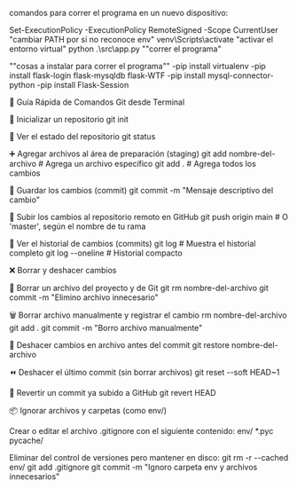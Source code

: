 comandos para correr el programa en un nuevo dispositivo:

Set-ExecutionPolicy -ExecutionPolicy RemoteSigned -Scope CurrentUser "cambiar PATH por si no reconoce env" venv\Scripts\activate "activar el entorno virtual" python .\src\app.py ""correr el programa"

""cosas a instalar para correr el programa"" -pip install virtualenv
-pip install flask-login flask-mysqldb flask-WTF -pip install mysql-connector-python -pip install Flask-Session

🧠 Guía Rápida de Comandos Git desde Terminal

📁 Inicializar un repositorio git init

📄 Ver el estado del repositorio git status

➕ Agregar archivos al área de preparación (staging) git add nombre-del-archivo # Agrega un archivo específico git add . # Agrega todos los cambios

💾 Guardar los cambios (commit) git commit -m "Mensaje descriptivo del cambio"

🚀 Subir los cambios al repositorio remoto en GitHub git push origin main # O 'master', según el nombre de tu rama

🔎 Ver el historial de cambios (commits) git log # Muestra el historial completo git log --oneline # Historial compacto

❌ Borrar y deshacer cambios

🧹 Borrar un archivo del proyecto y de Git git rm nombre-del-archivo git commit -m "Elimino archivo innecesario"

🗑️ Borrar archivo manualmente y registrar el cambio rm nombre-del-archivo git add . git commit -m "Borro archivo manualmente"

🔄 Deshacer cambios en archivo antes del commit git restore nombre-del-archivo

⏪ Deshacer el último commit (sin borrar archivos) git reset --soft HEAD~1

🔁 Revertir un commit ya subido a GitHub git revert HEAD

📦 Ignorar archivos y carpetas (como env/)

Crear o editar el archivo .gitignore con el siguiente contenido: env/ *.pyc pycache/

Eliminar del control de versiones pero mantener en disco: git rm -r --cached env/ git add .gitignore git commit -m "Ignoro carpeta env y archivos innecesarios"